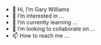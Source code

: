- 👋 Hi, I’m Gary Williams
- 👀 I’m interested in ...
- 🌱 I’m currently learning ...
- 💞️ I’m looking to collaborate on ...
- 📫 How to reach me ...

<!---
GaryWilliams-LeverX/GaryWilliams-LeverX is a ✨ special ✨ repository because its `README.md` (this file) appears on your GitHub profile.
You can click the Preview link to take a look at your changes.
--->
